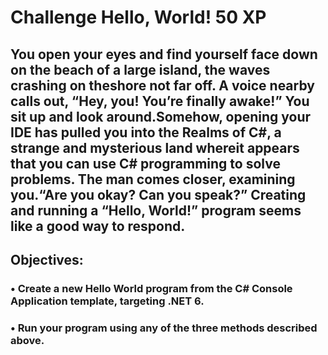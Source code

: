 # Challenge Hello, World! 50 XP

## You open your eyes and find yourself face down on the beach of a large island, the waves crashing on theshore not far off. A voice nearby calls out, “Hey, you! You’re finally awake!” You sit up and look around.Somehow, opening your IDE has pulled you into the Realms of C#, a strange and mysterious land whereit appears that you can use C# programming to solve problems. The man comes closer, examining you.“Are you okay? Can you speak?” Creating and running a “Hello, World!” program seems like a good way to respond.

## Objectives:

### • Create a new Hello World program from the C# Console Application template, targeting .NET 6.
### • Run your program using any of the three methods described above.